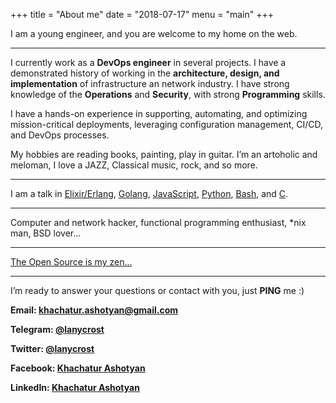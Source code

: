 +++
title = "About me"
date = "2018-07-17"
menu = "main"
+++

I am a young engineer, and you are welcome to my home on the web.

---

I currently work as a **DevOps engineer** in several projects. I have a demonstrated history of working in the **architecture, design, and implementation** of infrastructure an network industry. I have strong knowledge of the **Operations** and **Security**, with strong **Programming** skills.

I have a hands-on experience in supporting, automating, and optimizing mission-critical deployments, leveraging configuration management, CI/CD, and DevOps processes.

My hobbies are reading books, painting, play in guitar. I’m an artoholic and meloman, I love a JAZZ, Classical music, rock, and so more.

---

I am a talk in [Elixir/Erlang](https://elixir-lang.org/), [Golang](https://golang.org/), [JavaScript](https://developer.mozilla.org/bm/docs/Web/JavaScript), [Python](https://www.python.org/), [Bash](https://www.gnu.org/software/bash/), and [C](https://en.wikipedia.org/wiki/C_%28programming_language%29).

---

Computer and network hacker, functional programming enthusiast, *nix man, BSD lover...

---

[The Open Source is my zen...](http://www.catb.org/esr/writings/cathedral-bazaar/)

---

I’m ready to answer your questions or contact with you, just **PING** me :)

**Email: [khachatur.ashotyan@gmail.com](mailto:khachatur.ashotyan@gmail.com)**

**Telegram: [@lanycrost](https://t.me/lanycrost)**

**Twitter: [@lanycrost](https://twitter.com/lanycrost)**

**Facebook: [Khachatur Ashotyan](https://facebook.com/lanycrost)**

**LinkedIn: [Khachatur Ashotyan](https://linkedin.com/in/lanycrost)**
